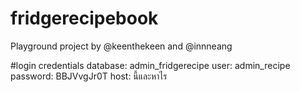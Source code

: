 # fridgerecipebook
Playground project by @keenthekeen and @innneang




#login credentials
database: admin_fridgerecipe
user: admin_recipe
password: BBJVvgJr0T
host: นี้และหาไร
